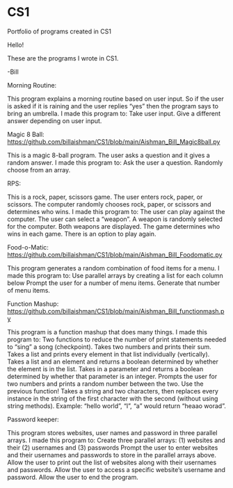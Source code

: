 # CS1
Portfolio of programs created in CS1 


Hello!

These are the programs I wrote in CS1.

-Bill


Morning Routine:

This program explains a morning routine based on user input. So if the user is asked if it is raining and the user replies “yes” then the program says to bring an umbrella. I made this program to: 
Take user input.
Give a different answer depending on user input.


Magic 8 Ball:
https://github.com/billaishman/CS1/blob/main/Aishman_Bill_Magic8ball.py

This is a magic 8-ball program. The user asks a question and it gives a random answer. I made this program to:
Ask the user a question.
Randomly choose from an array.


RPS:

This is a rock, paper, scissors game. The user enters rock, paper, or scissors. The computer randomly chooses rock, paper, or scissors and determines who wins.  I made this program to:
The user can play against the computer.
The user can select a “weapon”.
A weapon is randomly selected for the computer.
Both weapons are displayed.
The game determines who wins in each game.
There is an option to play again.

Food-o-Matic:
https://github.com/billaishman/CS1/blob/main/Aishman_Bill_Foodomatic.py

This program generates a random combination of food items for a menu. I made this program to:
Use parallel arrays by creating a list for each column below
Prompt the user for a number of menu items.
Generate that number of menu items.



Function Mashup:
https://github.com/billaishman/CS1/blob/main/Aishman_Bill_functionmash.py

This program is a function mashup that does many things. I made this program to:
Two functions to reduce the number of print statements needed to “sing” a song (checkpoint).
Takes two numbers and prints their sum.
Takes a list and prints every element in that list individually (vertically).
Takes a list and an element and returns a boolean determined by whether the element is in the list.
Takes in a parameter and returns a boolean determined by whether that parameter is an integer.
Prompts the user for two numbers and prints a random number between the two. Use the previous function!
Takes a string and two characters, then replaces every instance in the string of the first character with the second (without using string methods). Example: “hello world”, “l”, “a” would return “heaao worad”.


Password keeper:

This program stores websites, user names and password in three parallel arrays. I made this program to: Create three parallel arrays: (1) websites and their (2) usernames and (3) passwords
Prompt the user to enter websites and their usernames and passwords to store in the parallel arrays above.
Allow the user to print out the list of websites along with their usernames and passwords.
Allow the user to access a specific website’s username and password.
Allow the user to end the program.


